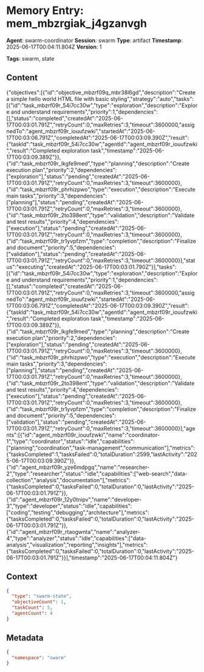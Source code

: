 # Memory Entry: mem_mbzrgiak_j4gzanvgh

**Agent**: swarm-coordinator
**Session**: swarm
**Type**: artifact
**Timestamp**: 2025-06-17T00:04:11.804Z
**Version**: 1

**Tags**: swarm, state

## Content

{"objectives":[{"id":"objective_mbzrf09q_mbr38l6gd","description":"Create a simple hello world HTML file with basic styling","strategy":"auto","tasks":[{"id":"task_mbzrf09r_54i7cc30w","type":"exploration","description":"Explore and understand requirements","priority":1,"dependencies":[],"status":"completed","createdAt":"2025-06-17T00:03:01.791Z","retryCount":0,"maxRetries":3,"timeout":3600000,"assignedTo":"agent_mbzrf09r_iouufzwki","startedAt":"2025-06-17T00:03:06.791Z","completedAt":"2025-06-17T00:03:09.390Z","result":{"taskId":"task_mbzrf09r_54i7cc30w","agentId":"agent_mbzrf09r_iouufzwki","result":"Completed exploration task","timestamp":"2025-06-17T00:03:09.389Z"}},{"id":"task_mbzrf09r_lkgfe9med","type":"planning","description":"Create execution plan","priority":2,"dependencies":["exploration"],"status":"pending","createdAt":"2025-06-17T00:03:01.791Z","retryCount":0,"maxRetries":3,"timeout":3600000},{"id":"task_mbzrf09r_phrhizpwo","type":"execution","description":"Execute main tasks","priority":3,"dependencies":["planning"],"status":"pending","createdAt":"2025-06-17T00:03:01.791Z","retryCount":0,"maxRetries":3,"timeout":3600000},{"id":"task_mbzrf09r_2to398ent","type":"validation","description":"Validate and test results","priority":4,"dependencies":["execution"],"status":"pending","createdAt":"2025-06-17T00:03:01.791Z","retryCount":0,"maxRetries":3,"timeout":3600000},{"id":"task_mbzrf09r_tr1yvpfzm","type":"completion","description":"Finalize and document","priority":5,"dependencies":["validation"],"status":"pending","createdAt":"2025-06-17T00:03:01.791Z","retryCount":0,"maxRetries":3,"timeout":3600000}],"status":"executing","createdAt":"2025-06-17T00:03:01.790Z"}],"tasks":[{"id":"task_mbzrf09r_54i7cc30w","type":"exploration","description":"Explore and understand requirements","priority":1,"dependencies":[],"status":"completed","createdAt":"2025-06-17T00:03:01.791Z","retryCount":0,"maxRetries":3,"timeout":3600000,"assignedTo":"agent_mbzrf09r_iouufzwki","startedAt":"2025-06-17T00:03:06.791Z","completedAt":"2025-06-17T00:03:09.390Z","result":{"taskId":"task_mbzrf09r_54i7cc30w","agentId":"agent_mbzrf09r_iouufzwki","result":"Completed exploration task","timestamp":"2025-06-17T00:03:09.389Z"}},{"id":"task_mbzrf09r_lkgfe9med","type":"planning","description":"Create execution plan","priority":2,"dependencies":["exploration"],"status":"pending","createdAt":"2025-06-17T00:03:01.791Z","retryCount":0,"maxRetries":3,"timeout":3600000},{"id":"task_mbzrf09r_phrhizpwo","type":"execution","description":"Execute main tasks","priority":3,"dependencies":["planning"],"status":"pending","createdAt":"2025-06-17T00:03:01.791Z","retryCount":0,"maxRetries":3,"timeout":3600000},{"id":"task_mbzrf09r_2to398ent","type":"validation","description":"Validate and test results","priority":4,"dependencies":["execution"],"status":"pending","createdAt":"2025-06-17T00:03:01.791Z","retryCount":0,"maxRetries":3,"timeout":3600000},{"id":"task_mbzrf09r_tr1yvpfzm","type":"completion","description":"Finalize and document","priority":5,"dependencies":["validation"],"status":"pending","createdAt":"2025-06-17T00:03:01.791Z","retryCount":0,"maxRetries":3,"timeout":3600000}],"agents":[{"id":"agent_mbzrf09r_iouufzwki","name":"coordinator-1","type":"coordinator","status":"idle","capabilities":["planning","coordination","task-management","communication"],"metrics":{"tasksCompleted":1,"tasksFailed":0,"totalDuration":2599,"lastActivity":"2025-06-17T00:03:09.390Z"}},{"id":"agent_mbzrf09r_yze6mdpgq","name":"researcher-2","type":"researcher","status":"idle","capabilities":["web-search","data-collection","analysis","documentation"],"metrics":{"tasksCompleted":0,"tasksFailed":0,"totalDuration":0,"lastActivity":"2025-06-17T00:03:01.791Z"}},{"id":"agent_mbzrf09r_12y0tnipv","name":"developer-3","type":"developer","status":"idle","capabilities":["coding","testing","debugging","architecture"],"metrics":{"tasksCompleted":0,"tasksFailed":0,"totalDuration":0,"lastActivity":"2025-06-17T00:03:01.791Z"}},{"id":"agent_mbzrf09r_rtaogwnta","name":"analyzer-4","type":"analyzer","status":"idle","capabilities":["data-analysis","visualization","reporting","insights"],"metrics":{"tasksCompleted":0,"tasksFailed":0,"totalDuration":0,"lastActivity":"2025-06-17T00:03:01.791Z"}}],"timestamp":"2025-06-17T00:04:11.804Z"}

## Context

```json
{
  "type": "swarm-state",
  "objectiveCount": 1,
  "taskCount": 5,
  "agentCount": 4
}
```

## Metadata

```json
{
  "namespace": "swarm"
}
```
